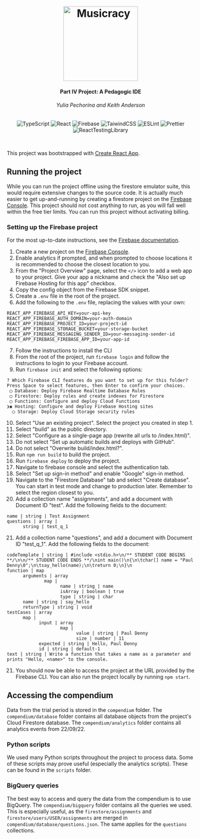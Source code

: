<h1 align="center">
  <img src="https://user-images.githubusercontent.com/68877945/169925592-729adf32-0e26-4c30-b4fd-5d44652ca751.svg" alt="Musicracy" height="200px"></a>
</h1>
<h4 align="center">Part IV Project: A Pedagogic IDE</h4>
<h6 align="center">Yulia Pechorina and Keith Anderson</h6>
<p align="center">
 <img src="https://img.shields.io/badge/typescript-%23007ACC.svg?style=for-the-badge&logo=typescript&logoColor=white" alt="TypeScript"></a>
 <img src="https://img.shields.io/badge/React-20232A?style=for-the-badge&logo=react&logoColor=61DAFB" alt="React"></a>
 <img src="https://img.shields.io/badge/firebase-%23039BE5.svg?style=for-the-badge&logo=firebase" alt="Firebase"></a>
 <img src="https://img.shields.io/badge/tailwindcss-%2338B2AC.svg?style=for-the-badge&logo=tailwind-css&logoColor=white&color=%2337BFFB" alt="TaiwindCSS"></a>
 <img src="https://img.shields.io/badge/ESLint-4B3263?style=for-the-badge&logo=eslint&logoColor=white" alt="ESLint"></a>
 <img src="https://img.shields.io/badge/prettier-1A2C34?style=for-the-badge&logo=prettier&logoColor=F7BA3E" alt="Prettier"></a>
 <img src="https://img.shields.io/badge/testing%20library-323330?style=for-the-badge&logo=testing-library&logoColor=red" alt="ReactTestingLibrary"></a>
</p>
<br>

This project was bootstrapped with [Create React App](https://github.com/facebook/create-react-app).

## Running the project

While you can run the project offline using the firestore emulator suite, this would require extensive changes to the source code.
It is actually much easier to get up-and-running by creating a firestore project on the [Firebase Console](https://console.firebase.google.com/).
This project should not cost anything to run, as you will fall well within the free tier limits.
You can run this project without activating billing.

### Setting up the Firebase project

For the most up-to-date instructions, see the [Firebase documentation](https://firebase.google.com/docs/web/setup).

1. Create a new project on the [Firebase Console](https://console.firebase.google.com/).
2. Enable analytics if prompted, and when prompted to choose locations it is recommended to choose the closest location to you.
3. From the "Project Overview" page, select the `</>` icon to add a web app to your project. Give your app a nickname and check the "Also set up Firebase Hosting for this app" checkbox.
4. Copy the config object from the Firebase SDK snippet.
5. Create a `.env` file in the root of the project.
6. Add the following to the `.env` file, replacing the values with your own:

```
REACT_APP_FIREBASE_API_KEY=your-api-key
REACT_APP_FIREBASE_AUTH_DOMAIN=your-auth-domain
REACT_APP_FIREBASE_PROJECT_ID=your-project-id
REACT_APP_FIREBASE_STORAGE_BUCKET=your-storage-bucket
REACT_APP_FIREBASE_MESSAGING_SENDER_ID=your-messaging-sender-id
REACT_APP_FIREBASE_FIREBASE_APP_ID=your-app-id
```

7. Follow the instructions to install the CLI
8. From the root of the project, run `firebase login` and follow the instructions to login to your Firebase account.
9. Run `firebase init` and select the following options:

```
? Which Firebase CLI features do you want to set up for this folder? Press Space to select features, then Enter to confirm your choices.
 ◯ Database: Deploy Firebase Realtime Database Rules
 ◯ Firestore: Deploy rules and create indexes for Firestore
 ◯ Functions: Configure and deploy Cloud Functions
❯◉ Hosting: Configure and deploy Firebase Hosting sites
  ◯ Storage: Deploy Cloud Storage security rules
```

10. Select "Use an existing project". Select the project you created in step 1.
11. Select "build" as the public directory.
12. Select "Configure as a single-page app (rewrite all urls to /index.html)".
13. Do not select "Set up automatic builds and deploys with GitHub".
14. Do not select "Overwrite build/index.html?".
15. Run `npm run build` to build the project.
16. Run `firebase deploy` to deploy the project.
17. Navigate to firebase console and select the authentication tab.
18. Select "Set up sign-in method" and enable "Google" sign-in method.
19. Navigate to the "Firestore Database" tab and select "Create database". You can start in test mode and change to production later. Remember to select the region closest to you.
20. Add a collection name "assignments", and add a document with Document ID "test". Add the following fields to the document:

```
name | string | Test Assignment
questions | array |
      string | test_q_1
```

21. Add a collection name "questions", and add a document with Document ID "test_q_1". Add the following fields to the document:

```
codeTemplate | string | #include <stdio.h>\n/** STUDENT CODE BEGINS **/\n\n/** STUDENT CODE ENDS **/\nint main()\n{\n\tchar[] name = "Paul Denny\0";\n\tsay_hello(name);\n\treturn 0;\n}\n
function | map
      arguments | array
              map |
                    name | string | name
                    isArray | boolean | true
                    type | string | char
      name | string | say_hello
      returnType | string | void
testCases | array
      map |
            input | array
                    map |
                          value | string | Paul Denny
                          size | number | 11
            expected | string | Hello, Paul Denny
            id | string | default-1
text | string | Write a function that takes a name as a parameter and prints "Hello, <name>" to the console.
```

21. You should now be able to access the project at the URL provided by the Firebase CLI. You can also run the project locally by running `npm start`.

## Accessing the compendium

Data from the trial period is stored in the `compendium` folder.
The `compendium/database` folder contains all database objects from the project's Cloud Firestore database.
The `compendium/analytics` folder contains all analytics events from 22/09/22.

### Python scripts

We used many Python scripts throughout the project to process data.
Some of these scripts may prove useful (especially the analytics scripts).
These can be found in the `scripts` folder.

### BigQuery queries

The best way to access and query the data from the compendium is to use BigQuery.
The `compendium/bigquery` folder contains all the queries we used.
This is especially useful, as the `firestore/assignments` and `firestore/users/USER/assignments` are merged in `compendium/database/questions.json`. The same applies for the `questions` collections.
